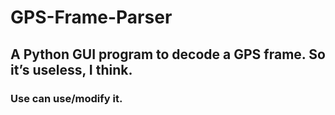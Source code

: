 # GPS-Frame-Parser
##  A Python GUI program to decode a GPS frame. So it’s useless, I think.
### **Use can use/modify it.**

